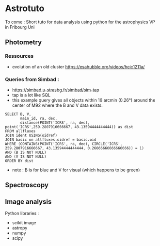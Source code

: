 # Astrotuto

To come : Short tuto for data analysis using python  for the astrophysics VP in Fribourg Uni

## Photometry

### Ressources

- evolution of an old cluster https://esahubble.org/videos/heic1211a/

### Queries from Simbad : 

- https://simbad.u-strasbg.fr/simbad/sim-tap
- tap is a lot like SQL
- this example query gives all objects within 16 arcmin (0.26°) around the center of M92 where the B and V data exists. 

```sql:
SELECT B, V, 
       main_id, ra, dec, 
       distance(POINT('ICRS', ra, dec), point('ICRS',259.2807916666667, 43.13594444444444)) as dist 
FROM allfluxes 
JOIN ident USING(oidref) 
JOIN basic on allfluxes.oidref = basic.oid
WHERE (CONTAINS(POINT('ICRS', ra, dec), CIRCLE('ICRS', 259.2807916666667, 43.13594444444444, 0.26666666666666666)) = 1) 
AND (B IS NOT NULL) 
AND (V IS NOT NULL)
ORDER BY dist
```

- note : B is for blue and V for visual (which happens to be green)


## Spectroscopy

## Image analysis

Python libraries : 
- scikit image
- astropy
- numpy
- scipy
